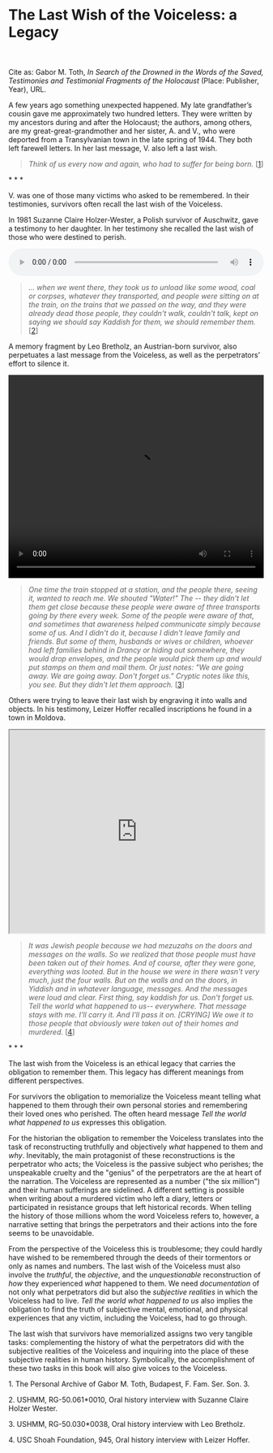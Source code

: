 # The Last Wish of the Voiceless: a Legacy

 <br/><br/>
Cite as: Gabor M. Toth, <i>In Search of the Drowned in the Words of the Saved, Testimonies and Testimonial Fragments of the Holocaust</i> (Place: Publisher, Year), URL.

A few years ago something unexpected happened. My late grandfather’s cousin gave me approximately two hundred letters. They were written by my ancestors during and after the Holocaust; the authors, among others, are my great-great-grandmother and her sister, A. and V., who were deported from a Transylvanian town in the late spring of 1944. They both left farewell letters. In her last message, V. also left a last wish.

><i>Think of us every now and again, who had to suffer for being born.</i> [[1](#fn-1)]

<div class="divider">* * *</div>

V. was one of those many victims who asked to be remembered. In their testimonies, survivors often recall the last wish of the Voiceless.

In 1981 Suzanne Claire Holzer-Wester, a Polish survivor of Auschwitz, gave a testimony to her daughter. In her testimony she recalled the last wish of those who were destined to perish.

<audio controls height="400" width="1200" style="width: 100%;">
  <source src="https://oralhistory-assets.ushmm.org/RG-50.061.0010.02.03.mp3#t=538,566">
  Your browser does not support the video tag.
</audio>



><i>... when we went there, they took us to unload like some wood, coal or corpses, whatever they transported, and people were sitting  on at the train, on the trains that we passed on the way, and they were already dead those people, they couldn't walk, couldn't talk, kept on saying we should say Kaddish for them, we should remember them.</i> [[2](#fn-2)]


A memory fragment by Leo Bretholz, an Austrian-born survivor, also perpetuates a last message from the Voiceless, as well as the perpetrators’ effort to silence it.

<video controls height="400" width="1200" style="width: 100%;" allow="fullscreen">
  <source src="https://oralhistory-assets.ushmm.org/RG-50.030.0038.03.05.mp4#t=975,1039">
  Your browser does not support the video tag.
</video>


><i>One time the train stopped at a station, and the people there, seeing it, wanted to reach me. We shouted "Water!" The -- they didn't let them get close because these people were aware of three transports going by there every week. Some of the people were aware of that, and sometimes that awareness helped communicate simply because some of us. And I didn't do it, because I didn't leave family and friends. But some of them, husbands or wives or children, whoever had left families behind in Drancy or hiding out somewhere, they would drop envelopes, and the people would pick them up and would put stamps on them and mail them. Or just notes: "We are going away. We are going away. Don't forget us." Cryptic notes like this, you see. But they didn't let them approach.</i> [[3](#fn-3)]

Others were trying to leave their last wish by engraving it into walls and objects. In his testimony, Leizer Hoffer recalled inscriptions he found in a town in Moldova.



<iframe src="https://www.youtube.com/embed/4VdPn-BRrG8?start=140&end=234" height="400" width="1200" style="width: 100%;" allow="fullscreen"></iframe>



><i>It was Jewish people because we had mezuzahs on the doors and messages on the walls. So we realized that those people must have been taken out of their homes. And of course, after they were gone, everything was looted. But in the house we were in there wasn't very much, just the four walls. But on the walls and on the doors, in Yiddish and in whatever language, messages. And the messages were loud and clear. First thing, say kaddish for us. Don't forget us. Tell the world what happened to us-- everywhere. That message stays with me. I'll carry it. And I'll pass it on. [CRYING] We owe it to those people that obviously were taken out of their homes and murdered.</i> [[4](#fn-4)]

<div class="divider">* * *</div>

The last wish from the Voiceless is an ethical legacy that carries the obligation to remember them. This legacy has different meanings from different perspectives.

For survivors the obligation to memorialize the Voiceless meant telling what happened to them through their own personal stories and remembering their loved ones who perished. The often heard message <i>Tell the world what happened to us</i> expresses this obligation.

For the historian the obligation to remember the Voiceless translates into the task of reconstructing truthfully and objectively <i>what</i> happened to them and <i>why</i>. Inevitably, the main protagonist of these reconstructions is the perpetrator who acts; the Voiceless is the passive subject who perishes; the unspeakable cruelty and the "genius" of the perpetrators are the at heart of the narration. The Voiceless are represented as a number ("the six million") and their human sufferings are sidelined. A different setting is possible when writing about a murdered victim who left a diary, letters or participated in resistance groups that left historical records. When telling the history of those millions whom the word Voiceless refers to, however, a narrative setting that brings the perpetrators and their actions into the fore seems to be unavoidable.

From the perspective of the Voiceless this is troublesome; they could hardly have wished to be remembered through the deeds of their tormentors or only as names and numbers. The last wish of the Voiceless must also involve the <i>truthful</i>, the <i>objective</i>, and the <i>unquestionable</i> reconstruction of <i>how</i> they experienced <i>what</i> happened to them. We need <i>documentation</i> of not only what perpetrators did but also the <i>subjective realities</i> in which the Voiceless had to live. <i>Tell the world what happened to us</i>  also implies the obligation to find the truth of subjective mental, emotional, and physical experiences that any victim, including the Voiceless, had to go through.

The last wish that survivors have memorialized assigns two very tangible tasks: complementing the history of what the perpetrators did with the subjective realities of the Voiceless and inquiring into the place of these subjective realities in human history. Symbolically, the accomplishment of these two tasks in this book will also give voices to the Voiceless.

<p id="fn-1" class="footnote">1. The Personal Archive of Gabor M. Toth, Budapest, F. Fam. Ser. Son. 3.</p>
<p id="fn-2" class="footnote">2. USHMM, RG-50.061*0010, Oral history interview with Suzanne Claire Holzer Wester.</p>
<p id="fn-3" class="footnote">3. USHMM, RG-50.030*0038, Oral history interview with Leo Bretholz.</p>
<p id="fn-4" class="footnote">4. USC Shoah Foundation, 945, Oral history interview with Leizer Hoffer.</p>




